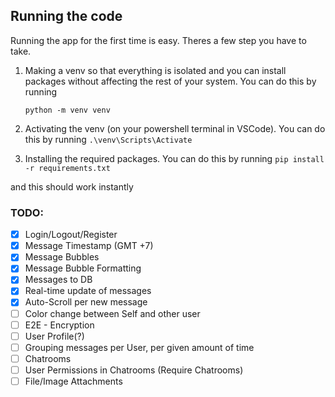 ## Running the code

Running the app for the first time is easy. Theres a few step you have to take.

1. Making a venv so that everything is isolated and you can install packages without affecting the rest of your system. You can do this by running 
        
    ``` python -m venv venv ```

2. Activating the venv (on your powershell terminal in VSCode). You can do this by running
    ``` .\venv\Scripts\Activate ```

3. Installing the required packages. You can do this by running
    ``` pip install -r requirements.txt ```

and this should work instantly

### TODO:
- [X] Login/Logout/Register
- [X] Message Timestamp (GMT +7)
- [X] Message Bubbles
- [X] Message Bubble Formatting
- [X] Messages to DB
- [X] Real-time update of messages
- [X] Auto-Scroll per new message
- [ ] Color change between Self and other user
- [ ] E2E - Encryption
- [ ] User Profile(?)
- [ ] Grouping messages per User, per given amount of time
- [ ] Chatrooms
- [ ] User Permissions in Chatrooms (Require Chatrooms)
- [ ] File/Image Attachments 
